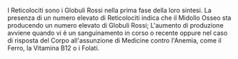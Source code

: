 I Reticolociti sono i Globuli Rossi nella prima fase della loro sintesi. La presenza di un numero elevato di Reticolociti indica che il Midollo Osseo
sta producendo un numero elevato di Globuli Rossi; L'aumento di produzione avviene quando vi è un sanguinamento in corso o recente oppure nel caso di
risposta del Corpo all'assunzione di Medicine contro l'Anemia, come il Ferro, la Vitamina B12 o i Folati.
